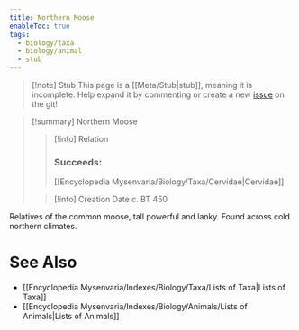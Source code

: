 ```yaml
---
title: Northern Moose
enableToc: true
tags:
  - biology/taxa
  - biology/animal
  - stub
---
```


> [!note] Stub
> This page is a [[Meta/Stub|stub]], meaning it is incomplete. Help expand it by commenting or create a new [issue](https://github.com/RagtimeGal/quartz--encyclopedia-mysenvaria/issues/new/choose) on the git!


> [!summary] Northern Moose
> > [!info] Relation
> > ### Succeeds:
> > [[Encyclopedia Mysenvaria/Biology/Taxa/Cervidae|Cervidae]]
>
> > [!info] Creation Date
> > c. BT 450

Relatives of the common moose, tall powerful and lanky. Found across cold northern climates. 

# See Also
- [[Encyclopedia Mysenvaria/Indexes/Biology/Taxa/Lists of Taxa|Lists of Taxa]]
- [[Encyclopedia Mysenvaria/Indexes/Biology/Animals/Lists of Animals|Lists of Animals]]
